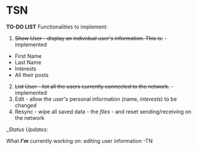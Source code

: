 # TSN
**TO-DO LIST**
Functionalities to implement:
1. ~~Show User - display an individual user's information. This is:~~ - implemented
  * First Name
  * Last Name
  * Interests
  * All their posts
2. ~~List User - list all the users currently connected to the network.~~ - implemented
3. Edit - allow the user's personal information (name, *interests*) to be changed
4. Resync - wipe all saved data - the *files* - and reset sending/receiving on the network

__Status Updates:_

What _**I'm**_ currently working on: editing user information -TN

